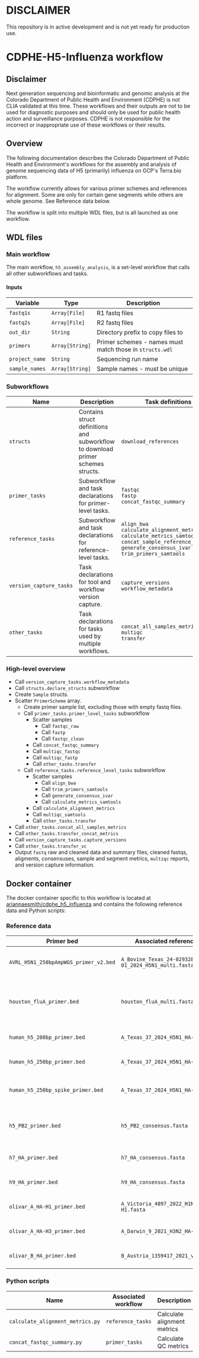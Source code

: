 # DISCLAIMER
This repository is in active development and is not yet ready for production use.

# CDPHE-H5-Influenza workflow

## Disclaimer
Next generation sequencing and bioinformatic and genomic analysis at the Colorado Department of Public Health and Environment (CDPHE) is not CLIA validated at this time. These workflows and their outputs are not to be used for diagnostic purposes and should only be used for public health action and surveillance purposes. CDPHE is not responsible for the incorrect or inappropriate use of these workflows or their results.

## Overview
The following documentation describes the Colorado Department of Public Health and Environment's workflows for the assembly and analysis of genome sequencing data of H5 (primarily) influenza on GCP's Terra.bio platform. 

The workflow currently allows for various primer schemes and references for alignment. Some are only for certain gene segments while others are whole genome. See Reference data below.

The workflow is split into multiple WDL files, but is all launched as one workflow.

## WDL files

### Main workflow

The main workflow, `h5_assembly_analysis`, is a set-level workflow that calls all other subworkflows and tasks.

#### Inputs

| Variable | Type | Description |
| -- | -- | -- |
| `fastq1s` | `Array[File]` | R1 fastq files |
| `fastq2s` | `Array[File]` | R2 fastq files |
| `out_dir` | `String` | Directory prefix to copy files to |
| `primers` | `Array[String]` | Primer schemes - names must match those in `structs.wdl` |
| `project_name` | `String` | Sequencing run name |
| `sample_names` | `Array[String]` | Sample names - must be unique |

### Subworkflows

| Name | Description | Task definitions |
| --- | --- | --- |
| `structs` | Contains struct definitions and subworkflow to download primer schemes structs. | `download_references` |
| `primer_tasks` | Subworkflow and task declarations for primer-level tasks.| `fastqc`<br>`fastp`<br>`concat_fastqc_summary` |
| `reference_tasks` | Subworkflow and task declarations for reference-level tasks.| `align_bwa`<br>`calculate_alignment_metrics`<br>`calculate_metrics_samtools`<br>`concat_sample_reference_metrics`<br>`generate_consensus_ivar`<br>`trim_primers_samtools` |
| `version_capture_tasks` | Task declarations for tool and workflow version capture.| `capture_versions`<br>`workflow_metadata` |
| `other_tasks` | Task declarations for tasks used by multiple workflows. | `concat_all_samples_metrics`<br>`multiqc`<br>`transfer` |

### High-level overview
- Call `version_capture_tasks.workflow_metadata`
- Call `structs.declare_structs` subworkflow 
- Create `Sample` structs.
- Scatter `PrimerScheme` array.
  - Create primer sample list, excluding those with empty fastq files.
  - Call `primer_tasks.primer_level_tasks` subworkflow
    - Scatter samples
      - Call `fastqc_raw`
      - Call `fastp`
      - Call `fastqc_clean`
    - Call `concat_fastqc_summary`
    - Call `multiqc_fastqc`
    - Call `multiqc_fastp`
    - Call `other_tasks.transfer`
  - Call `reference_tasks.reference_level_tasks` subworkflow
    - Scatter samples
      - Call `align_bwa`
      - Call `trim_primers_samtools`
      - Call `generate_consensus_ivar`
      - Call `calculate_metrics_samtools`
    - Call `calculate_alignment_metrics`
    - Call `multiqc_samtools`
    - Call `other_tasks.transfer`
- Call `other_tasks.concat_all_samples_metrics`
- Call `other_tasks.transfer_concat_metrics`
- Call `version_capture_tasks.capture_versions`
- Call `other_tasks.transfer_vc` 
- Output `fastq` raw and cleaned data and summary files, cleaned fastqs, aligments, consensuses, sample and segment metrics, `multiqc` reports, and version capture information.

## Docker container

The docker container specific to this workflow is located at [ariannaesmith/cdphe_h5_influenza](https://hub.docker.com/repository/docker/ariannaesmith/cdphe_h5_influenza/general) and contains the following reference data and Python scripts:

### Reference data

| Primer bed | Associated reference fasta | Description | Source |
| -- | -- | -- | -- 
| `AVRL_H5N1_250bpAmpWGS_primer_v2.bed` | `A_Bovine_Texas_24-029328-01_2024_H5N1_multi.fasta` | Tiled - whole genome - H5N1 | [Paper](dx.doi.org/10.17504/protocols.io.kqdg322kpv25/v1) |
| `houston_fluA_primer.bed` | `houston_fluA_multi.fasta` | Tiled - HA + NA genes from H5N1 and H3N2; HA gene from H1N1 | [Github repository](https://github.com/treangenlab/InfA-amplicon) |
| `human_h5_200bp_primer.bed` | `A_Texas_37_2024_H5N1_HA-H5.fasta` | Tiled - HA gene - H5N1 | made in-house  with [PrimalScheme](https://primalscheme.com/) |
| `human_h5_250bp_primer.bed` | `A_Texas_37_2024_H5N1_HA-H5.fasta` | Tiled - HA gene - H5N1 | made in-house with [PrimalScheme](https://primalscheme.com/) |
| `human_h5_250bp_spike_primer.bed` | `A_Texas_37_2024_H5N1_HA-H5.fasta` | Tiled - HA gene - H5N1 (D.1.1) | made in-house with [PrimalScheme](https://primalscheme.com/) |
| `h5_PB2_primer.bed` | `h5_PB2_consensus.fasta` | Tiled - PB2 gene - H5N1 (B3.13 and D.1.1)| made in-house with [PrimalScheme](https://primalscheme.com/) |
| `h7_HA_primer.bed` | `h7_HA_consensus.fasta` | Tiled - HA gene - H7 | made in-house with [PrimalScheme](https://primalscheme.com/) |
| `h9_HA_primer.bed` | `h9_HA_consensus.fasta` | Tiled - HA gene - H9 | made in-house with [PrimalScheme](https://primalscheme.com/) |
| `olivar_A_HA-H1_primer.bed` | `A_Victoria_4897_2022_H1N1_HA-H1.fasta` | Tiled - HA gene - H1N1 | Made in-house with [Olivar](https://github.com/treangenlab/Olivar) |
| `olivar_A_HA-H3_primer.bed` | `A_Darwin_9_2021_H3N2_HA-H3.fasta` | Tiled - HA gene - H3N2 | Made in-house with [Olivar](https://github.com/treangenlab/Olivar) |
| `olivar_B_HA_primer.bed` | `B_Austria_1359417_2021_vic_HA.fasta` | Tiled - HA gene - B/Victoria | Made in-house with [Olivar](https://github.com/treangenlab/Olivar) |

### Python scripts

| Name | Associated workflow | Description |
| -- | -- | -- |
| `calculate_alignment_metrics.py` | `reference_tasks` | Calculate alignment metrics |
| `concat_fastqc_summary.py` | `primer_tasks` | Calculate QC metrics | 